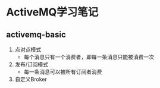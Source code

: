 # ActiveMQ学习笔记

## activemq-basic

1. 点对点模式
   - 每个消息只有一个消费者，即每一条消息只能被消费一次
2. 发布/订阅模式
   - 每一条消息可以被所有订阅者消费
3. 自定义Broker

